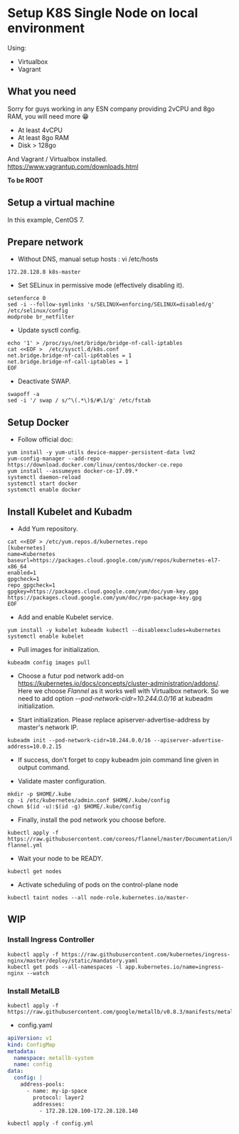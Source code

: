 # Setup K8S Single Node on local environment

Using:
- Virtualbox
- Vagrant

## What you need

Sorry for guys working in any ESN company providing 2vCPU and 8go RAM, you will need more :grin:

- At least 4vCPU
- At least 8go RAM
- Disk > 128go

And Vagrant / Virtualbox installed. https://www.vagrantup.com/downloads.html 

**To be ROOT**

## Setup a virtual machine

In this example, CentOS 7.

## Prepare network

- Without DNS, manual setup hosts : vi /etc/hosts

```
172.28.128.8 k8s-master  
```

- Set SELinux in permissive mode (effectively disabling it).
```
setenforce 0
sed -i --follow-symlinks 's/SELINUX=enforcing/SELINUX=disabled/g' /etc/selinux/config
modprobe br_netfilter
```

- Update sysctl config.
```
echo '1' > /proc/sys/net/bridge/bridge-nf-call-iptables
cat <<EOF >  /etc/sysctl.d/k8s.conf
net.bridge.bridge-nf-call-ip6tables = 1
net.bridge.bridge-nf-call-iptables = 1
EOF
```

- Deactivate SWAP.
```
swapoff -a
sed -i '/ swap / s/^\(.*\)$/#\1/g' /etc/fstab
```

## Setup Docker

- Follow official doc:
```
yum install -y yum-utils device-mapper-persistent-data lvm2
yum-config-manager --add-repo https://download.docker.com/linux/centos/docker-ce.repo
yum install --assumeyes docker-ce-17.09.*
systemctl daemon-reload
systemctl start docker
systemctl enable docker
```

## Install Kubelet and Kubadm

- Add Yum repository.
```
cat <<EOF > /etc/yum.repos.d/kubernetes.repo
[kubernetes]
name=Kubernetes
baseurl=https://packages.cloud.google.com/yum/repos/kubernetes-el7-x86_64
enabled=1
gpgcheck=1
repo_gpgcheck=1
gpgkey=https://packages.cloud.google.com/yum/doc/yum-key.gpg https://packages.cloud.google.com/yum/doc/rpm-package-key.gpg
EOF
```

- Add and enable Kubelet service.
```
yum install -y kubelet kubeadm kubectl --disableexcludes=kubernetes
systemctl enable kubelet
```

- Pull images for initialization.
```
kubeadm config images pull
```

- Choose a futur pod network add-on https://kubernetes.io/docs/concepts/cluster-administration/addons/.
Here we choose *Flannel* as it works well with Virtualbox network.
So we need to add option *--pod-network-cidr=10.244.0.0/16* at kubeadm initialization.

- Start initialization. Please replace apiserver-advertise-address by master's network IP.
```
kubeadm init --pod-network-cidr=10.244.0.0/16 --apiserver-advertise-address=10.0.2.15
```

- If success, don't forget to copy kubeadm join command line given in output command.

- Validate master configuration.
```
mkdir -p $HOME/.kube
cp -i /etc/kubernetes/admin.conf $HOME/.kube/config
chown $(id -u):$(id -g) $HOME/.kube/config
```

- Finally, install the pod network you choose before.
```
kubectl apply -f https://raw.githubusercontent.com/coreos/flannel/master/Documentation/kube-flannel.yml
```

- Wait your node to be READY.

```
kubectl get nodes
```

- Activate scheduling of pods on the control-plane node

```
kubectl taint nodes --all node-role.kubernetes.io/master-
```

## WIP

### Install Ingress Controller


```
kubectl apply -f https://raw.githubusercontent.com/kubernetes/ingress-nginx/master/deploy/static/mandatory.yaml
kubectl get pods --all-namespaces -l app.kubernetes.io/name=ingress-nginx --watch
```

### Install MetalLB

```
kubectl apply -f https://raw.githubusercontent.com/google/metallb/v0.8.3/manifests/metallb.yaml
```

- config.yaml

```yaml
apiVersion: v1
kind: ConfigMap
metadata:
  namespace: metallb-system
  name: config
data:
  config: |
    address-pools:
      - name: my-ip-space
        protocol: layer2
        addresses:
          - 172.28.128.100-172.28.128.140
```

```
kubectl apply -f config.yml
```
